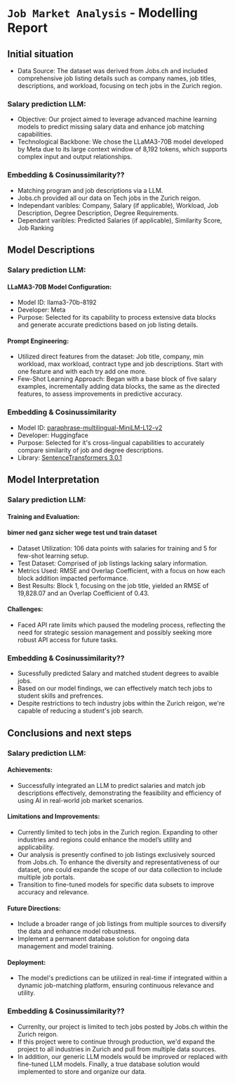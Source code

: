 # `Job Market Analysis` - Modelling Report
## Initial situation
- Data Source: The dataset was derived from Jobs.ch and included comprehensive job listing details such as company names, job titles, descriptions, and workload, focusing on tech jobs in the Zurich region.
### Salary prediction LLM:
- Objective: Our project aimed to leverage advanced machine learning models to predict missing salary data and enhance job matching capabilities.
- Technological Backbone: We chose the LLaMA3-70B model developed by Meta due to its large context window of 8,192 tokens, which supports complex input and output relationships.

### Embedding & Cosinussimilarity??
- Matching program and job descriptions via a LLM.
- Jobs.ch provided all our data on Tech jobs in the Zurich reigon.
- Independant varibles: Company, Salary (if applicable), Workload, Job Description, Degree Description, Degree Requirements. 
- Dependant varibles: Predicted Salaries (if applicable), Similarity Score, Job Ranking


## Model Descriptions
### Salary prediction LLM:
#### LLaMA3-70B Model Configuration:
- Model ID: llama3-70b-8192
- Developer: Meta
- Purpose: Selected for its capability to process extensive data blocks and generate accurate predictions based on job listing details.
#### Prompt Engineering:
- Utilized direct features from the dataset: Job title, company, min workload, max workload, contract type and job descriptions. Start with one feature and with each try add one more.
- Few-Shot Learning Approach: Began with a base block of five salary examples, incrementally adding data blocks, the same as the directed features, to assess improvements in predictive accuracy.

### Embedding & Cosinussimilarity
- Model ID: [paraphrase-multilingual-MiniLM-L12-v2](https://huggingface.co/sentence-transformers/paraphrase-multilingual-MiniLM-L12-v2)
- Developer: Huggingface
- Purpose: Selected for it's cross-lingual capabilities to accurately compare similarity of job and degree descriptions.
- Library: [SentenceTransformers 3.0.1](https://www.sbert.net/)

<!---
## Results
Key figures dependent on the model and modelling objective

- RMSD, ROC/Lift-Charts, AUC, Confusion Matrix, Accuracy, Precision, Recall
- Coherence, Perplexity, ... 
- If applicable: analyses/plots of (hyper)parameter screenings
-->

## Model Interpretation
### Salary prediction LLM:
#### Training and Evaluation:
#### bimer ned ganz sicher wege test und train dataset
- Dataset Utilization: 106 data points with salaries for training and 5 for few-shot learning setup.
- Test Dataset: Comprised of job listings lacking salary information.
- Metrics Used: RMSE and Overlap Coefficient, with a focus on how each block addition impacted performance.
- Best Results: Block 1, focusing on the job title, yielded an RMSE of 19,828.07 and an Overlap Coefficient of 0.43.
#### Challenges:
- Faced API rate limits which paused the modeling process, reflecting the need for strategic session management and possibly seeking more robust API access for future tasks.

### Embedding & Cosinussimilarity??
- Sucessfully predicted Salary and matched student degrees to avaible jobs. 
- Based on our model findings, we can effectively match tech jobs to student skills and prefrences.
- Despite restrictions to tech industry jobs within the Zurich reigon, we're capable of reducing a student's job search.

## Conclusions and next steps
### Salary prediction LLM:
#### Achievements: 
- Successfully integrated an LLM to predict salaries and match job descriptions effectively, demonstrating the feasibility and efficiency of using AI in real-world job market scenarios.
#### Limitations and Improvements:
- Currently limited to tech jobs in the Zurich region. Expanding to other industries and regions could enhance the model’s utility and applicability.
- Our analysis is presently confined to job listings exclusively sourced from Jobs.ch. To enhance the diversity and representativeness of our dataset, one could expande the scope of our data collection to include multiple job portals.
- Transition to fine-tuned models for specific data subsets to improve accuracy and relevance.
#### Future Directions:
- Include a broader range of job listings from multiple sources to diversify the data and enhance model robustness.
- Implement a permanent database solution for ongoing data management and model training.
#### Deployment: 
- The model's predictions can be utilized in real-time if integrated within a dynamic job-matching platform, ensuring continuous relevance and utility.


### Embedding & Cosinussimilarity??
- Currenlty, our project is limited to tech jobs posted by Jobs.ch within the Zurich reigon.
- If this project were to continue through production, we'd expand the project to all industries in Zurich and pull from multiple data sources.
- In addition, our generic LLM models would be improved or replaced with fine-tuned LLM models. Finally, a true database solution would implemented to store and organize our data.